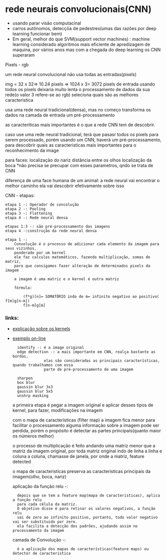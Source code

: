 # rede neurais convolucionais(CNN) 

 - usando parar visão computacinal
 - carros autônomos, detecçõa de pedestres(umas das razões por deep learning funcionar bem)
 - Em geral, melhor do que SVM(support vector machines) : machine learning
    considerado algoritmos mais eficiente de apredizagem de maquina, por vários anos
    mas com a chegada do deep learning os CNN superaram 

Pixels - rgb

um rede neural convolucional não usa todas as entradas(pixels)

img = 32 x 32=> 10.24 pixels => 1024 x 3= 3072 pixels de entrada usando todos os pixels deixaria muito lenta
o processamento de dados da sua rede(o valor 3 refere-se ao rgb)
seleciona quais são as melhores caracteristica 

usa uma rede neural tradicional(densa), mas no começo transforma os dados na camada de entrada
um pré-processamento

as caracteriticas mais importantes é o que a rede CNN tem de descobrir.

caso use uma rede neural tradicional, terá que pasasr todos os pixels para serem processado,
porém usando um CNN, haverá um pré-processamento, para descobrir quais as caracteristicas
mais importantes para o reconhecimento da image

para faces: 
    localização do nariz
    distância entre os olhos
    localização da boca
*não precisa se precupar com esses parametros, qndo se trata de CNN 

diferença de uma face humana de um animal:
    a rede neural vai encontrar o melhor caminho
    ela vai descobrir efetivamente sobre isso

CNN - etapas:
    
    etapa 1 -: Operador de concolução
    etapa 2 -: Pooling
    etapa 3 -: Flattening
    etapa 4 -: Rede neural densa

    etapas 1:3 -: são pré-processamento das imagens
    etapa 4 -:construção da rede neural densa

    etapa 1 -: 
        Convolução é o processo de adicionar cada elemento da imagem para seus vizinhos,
        ponderado por um kernel
        ele faz calculos matemáticos, fazendo multiplicação, somas de matriz,
        para que consigamos fazer alteração de determinados pixels da imagem 

        a imagem é uma matriz e o kernel é outra matriz

        fórmula:

            (f*g)[n]= SOMATÓRIO indo de m= infinito negativo ao positivo( f[m]g[n-m])
            f[n-m]g[m]
### links:
- [explicação sobre os kernels](https://en.wikipedia.org/wiki/Kernel_(image_processing))
- [exemplo on-line](http://setosa.io/ev/image-kernels/)
            
        identify -: é a image original
        edge detection -: a mais importante em CNN, realça bastante as bordas,
                    elas são consideradas as principais características, quando trabalhamos com essa
                    parte de pré-processamento de uma imagem

        sharpen
        box blur
        gaussin blur 3x3
        gaussin blur 5x5
        unshrp masking

    a primeira etapa  é pegar a imagem original e aplicar desses tipos de kernel, para fazer,
    modificações na imagem

    com o mapa de características (filter map) a imagem fica menor para facilitar o processamento
    alguma informação sobre a imagem pode ser perdida, porém o propósito é detectar as partes 
    principais(quanto maior os números melhor)

    o processo de multiplicação é feito andando uma matriz menor que a matriz da imagem original,
    por toda matriz original indo de linha a linha e coluna a coluna, chamasse de janela, 
    por onde a matriz, feature detected

    o mapa de caracteristicas preserva as caracteristicas principais da imagem(olho, boca, nariz)

    aplicação da função relu -:
        
        depois que se tem a feature map(mapa de caracteristicas), aplica a função relu
        para cada célula da matriz.
        O objetivo disse é para retinar os valores negativos, a função relu
        vai de zero ao infinito positivo, portanto, todo valor negativo vai ser substituido por zero.
        ela facilita a detecção dos padrões, ajudando assim no processamento da imagem

    camada de Convolução -: 

        é a aplicação dos mapas de características(feature maps) ou detector de caracteristica